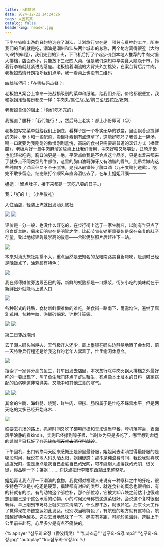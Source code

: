 ```yaml
---
title: 小潮食记
date: 2024-12-22 14:24:26
tags: 大固其其
catalog: false
header-img: header.jpg
---
```


下半年错峰出游的目的地选在了潮汕，计划旅行实在是一项劳心费神的工作，所幸我们的目的就是吃，潮汕是潮州和汕头两个城市的总称，两个地方离得很近（大约1小时的车程），我们先到的汕头，下飞机后打了个起步价到本地人推荐的牛肉火锅大排档，店面奇小，只能放下三张四人桌，但是我们深知中华美食大隐隐于市，拎着行李箱就赶紧进店落座。老板梳着潮流的大背头外加挑染，在案台背后片牛肉，老板娘热情开朗招呼我们点单，我一看桌上也没有二维码

四处张望问：「在哪扫码点餐？」

老板娘从案台上拿来一张战损级别的菜单和纸笔，给我们介绍，价格都很便宜，我和姐姐准备每份都来一样：牛肉丸/匙仁/吊龙/胸口油/五花趾/嫩肉...

老板娘自信的阻止：「你们吃不完的」

我挺直了腰杆：「我们能行！」，然后马上老实：都上小份即可（😌）

老板娘写完菜单就给我们上锅底，看样子是一个朴实无华的铁盆，里面飘着点提鲜的肉片、萝卜和一些配菜，卖相朴素到有点潦草了，这能好吃吗？我舀上一碗汤，喝一口就要为我刚刚的傲慢刚到羞愧，高端的食材只需要最普通的烹饪方式（播音腔），老板片好一盘牛肉麻溜的放桌上让我们慢用，牛肉好咬又够嚼劲，正畸牙齿也能轻松吃完，胸口油更是一绝，平常点单我是不会点这个品类，只是本着来都来了就多点不同类型的牛部位，这里的胸口油既弹牙又有油脂的香气，比吊龙嫩肉这些纯肉多了油香但又不至于腻味，是我从前错怪了胸口油（九十度鞠躬道歉）。吃完不敢多留恋，结完账打个顺风车直奔酒店去了，在车上姐姐叮嘱————

姐姐：「留点肚子，接下来都是一天吃八顿的日子。」

我：「好的！」（小手敬礼）

入住酒店，轻装上阵就出发汕头旅社

![](dairy-06/01.jpg)
![](dairy-06/02.jpg)

评价是十分一般，也没什么好吃的，在步行街上选了一家生腌店，以防有诈只点了份白虾生腌，后来证明实在是明智之举，比起节省花销更重要的是保存金贵的肚子存量，致以地标建筑最崇高的敬意——合影俩张照片后赶往下一站。

![](dairy-06/03.jpg)

本来对汕头旅社期望不大，重点当然是去知名的龙眼南路美食街嗨吃，赶到时已经是晚饭点了，涂鸦颇有特色：

![](dairy-06/04.jpg)

我在师傅摊位旁边眼巴巴的等，新鲜的蚝酪都是一口爆浆，街头小吃的美味就在于新鲜出炉就能马上送入口

![](dairy-06/05.jpg)

各种形式的蚝酪，食材新鲜很难做的难吃，美食街一路南下，雨露均沾，遍尝了腐乳鸡翅、各种生腌、海鲜砂锅粥、油柑汁等等。

![](dairy-06/06.jpg)
![](dairy-06/11.jpg)

第二日转战潮州

去了潮人码头~~当潮人~~，天气极好人还少，戴上墨镜在码头边静静地晒了会太阳，前一天特种兵行程还是给我这样的老年人累着了，忙里偷闲休息会。

![](dairy-06/07.jpg)

搜索了一家评分高的鱼生，打车出发去店里，本次旅行除牛肉火锅大排档之外最好吃的一顿出现了，除了鱼生我们还点了虾生蟹生，有点像本土版本的日料，店家搭配的鱼粥味道非常鲜美，又能中和其他生食的寒气。

![](dairy-06/08.jpg)
![](dairy-06/09.jpg)

其余的生腌、海鲜粥、烧鹅、鲜牛肉、果捞、肠粉属于是忙吃不踩雷水平，但是两天吃的太多已经开始麻木...

![](dairy-06/10.jpg)

临要去机场的路上，抓紧时间又吃了碗鸭母捻和无米馃当早餐，登机落座后，表面风平浪静的看kindle，实则已经撑到嗓子眼，当时以为只是多吃了，哪里想到命运的馈赠早已标好了价码~~比如隔天就去消化科就诊~~。

下午回杭，出门转悠两天回来感慨还是家里最舒服，姐姐问去潮汕觉得最舒服的是哪段时间，我说在潮人码头晒太阳，姐姐疑惑：那不是纯浪费时间，我说我就喜欢虚度光阴，但是重点是我自己虚度自己的光阴，可不能别人虚度我的光阴，很关键，你品味一下；姐姐：......你快点把行李箱东西拿出来整整吧。

姐姐再让我点评一下潮汕的食物，我觉得对福建人来说有一种意料之中的好吃，很多特色不论是小吃还是硬菜，福建都有对应的类型，就连食补的概念也很相似，有的补就有的凉，有的动物这个部位补，那个部位凉，它被大卸八块之前估计也很难想到自己是个这么矛盾的动物。小的时候父母称赞这道菜很好，会说这个食材很很新鲜，早上刚到市场马上就买回来清蒸了，什么都不放，就很好吃。后来长大工作了觉得现在冷链空运如此发达，也别吹当地特色了，有航班的地方就有这特色，航班越好特色越多。这次去当地品味了一下，确实有差距，可能珍禽海鲜，跨越上千公里前来赴死，心里多少是有点不痛快的。

{% aplayer "샴푸의 요정（香波精灵）" "빛과소금" "샴푸의-요정.mp3" "샴푸의-요정.jpg" "autoplay" "lrc:샴푸의-요정.lrc %}